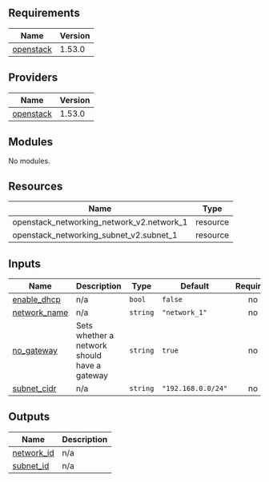 <!-- BEGIN_TF_DOCS -->
## Requirements

| Name | Version |
|------|---------|
| <a name="requirement_openstack"></a> [openstack](#requirement\_openstack) | 1.53.0 |

## Providers

| Name | Version |
|------|---------|
| <a name="provider_openstack"></a> [openstack](#provider\_openstack) | 1.53.0 |

## Modules

No modules.

## Resources

| Name | Type |
|------|------|
| openstack_networking_network_v2.network_1 | resource |
| openstack_networking_subnet_v2.subnet_1 | resource |

## Inputs

| Name | Description | Type | Default | Required |
|------|-------------|------|---------|:--------:|
| <a name="input_enable_dhcp"></a> [enable\_dhcp](#input\_enable\_dhcp) | n/a | `bool` | `false` | no |
| <a name="input_network_name"></a> [network\_name](#input\_network\_name) | n/a | `string` | `"network_1"` | no |
| <a name="input_no_gateway"></a> [no\_gateway](#input\_no\_gateway) | Sets whether a network should have a gateway | `string` | `true` | no |
| <a name="input_subnet_cidr"></a> [subnet\_cidr](#input\_subnet\_cidr) | n/a | `string` | `"192.168.0.0/24"` | no |

## Outputs

| Name | Description |
|------|-------------|
| <a name="output_network_id"></a> [network\_id](#output\_network\_id) | n/a |
| <a name="output_subnet_id"></a> [subnet\_id](#output\_subnet\_id) | n/a |
<!-- END_TF_DOCS -->